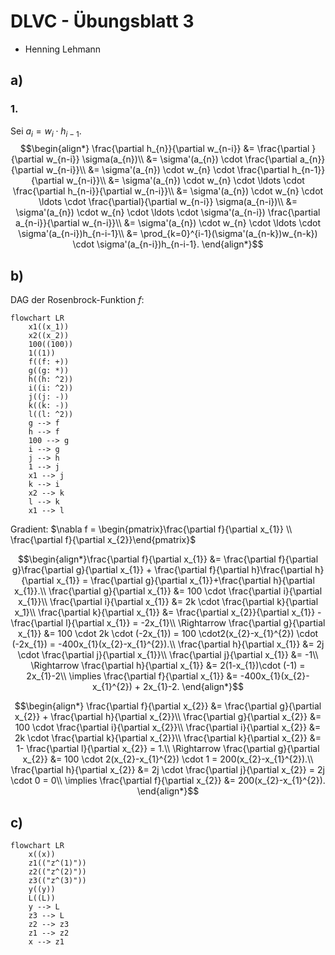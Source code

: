 # DLVC - Übungsblatt 3

- Henning Lehmann

## a)

### 1.
Sei $a_{i} = w_{i} \cdot h_{i-1}$.
$$\begin{align*}
\frac{\partial h_{n}}{\partial w_{n-i}} &= \frac{\partial }{\partial w_{n-i}} \sigma(a_{n})\\
&= \sigma'(a_{n}) \cdot \frac{\partial a_{n}}{\partial w_{n-i}}\\
&= \sigma'(a_{n}) \cdot w_{n} \cdot \frac{\partial h_{n-1}}{\partial w_{n-i}}\\
&= \sigma'(a_{n}) \cdot w_{n} \cdot \ldots \cdot \frac{\partial h_{n-i}}{\partial w_{n-i}}\\
&= \sigma'(a_{n}) \cdot w_{n} \cdot \ldots \cdot \frac{\partial}{\partial w_{n-i}} \sigma(a_{n-i})\\
&= \sigma'(a_{n}) \cdot w_{n} \cdot \ldots \cdot \sigma'(a_{n-i}) \frac{\partial a_{n-i}}{\partial w_{n-i}}\\
&= \sigma'(a_{n}) \cdot w_{n} \cdot \ldots \cdot \sigma'(a_{n-i})h_{n-i-1}\\
&= \prod_{k=0}^{i-1}(\sigma'(a_{n-k})w_{n-k}) \cdot \sigma'(a_{n-i})h_{n-i-1}.
\end{align*}$$


## b)
DAG der Rosenbrock-Funktion $f$:
```mermaid
flowchart LR
	x1((x_1))
	x2((x_2))
	100((100))
	1((1))
	f((f: +))
	g((g: *))
	h((h: ^2))
	i((i: ^2))
	j((j: -))
	k((k: -))
	l((l: ^2))
	g --> f
	h --> f
	100 --> g
	i --> g
	j --> h
	1 --> j
	x1 --> j
	k --> i
	x2 --> k
	l --> k
	x1 --> l
```

Gradient: $\nabla f = \begin{pmatrix}\frac{\partial f}{\partial x_{1}} \\ \frac{\partial f}{\partial x_{2}}\end{pmatrix}$

$$\begin{align*}\frac{\partial f}{\partial x_{1}} &= \frac{\partial f}{\partial g}\frac{\partial g}{\partial x_{1}} + \frac{\partial f}{\partial h}\frac{\partial h}{\partial x_{1}} = \frac{\partial g}{\partial x_{1}}+\frac{\partial h}{\partial x_{1}}.\\
\frac{\partial g}{\partial x_{1}} &= 100 \cdot \frac{\partial i}{\partial x_{1}}\\
\frac{\partial i}{\partial x_{1}} &= 2k \cdot \frac{\partial k}{\partial x_1}\\
\frac{\partial k}{\partial x_{1}} &= \frac{\partial x_{2}}{\partial x_{1}} -\frac{\partial l}{\partial x_{1}} = -2x_{1}\\
\Rightarrow \frac{\partial g}{\partial x_{1}} &= 100 \cdot 2k \cdot (-2x_{1}) = 100 \cdot2(x_{2}-x_{1}^{2}) \cdot (-2x_{1}) = -400x_{1}(x_{2}-x_{1}^{2}).\\
\frac{\partial h}{\partial x_{1}} &= 2j \cdot \frac{\partial j}{\partial x_{1}}\\
\frac{\partial j}{\partial x_{1}} &= -1\\
\Rightarrow \frac{\partial h}{\partial x_{1}} &= 2(1-x_{1})\cdot (-1) = 2x_{1}-2\\
\implies \frac{\partial f}{\partial x_{1}} &= -400x_{1}(x_{2}-x_{1}^{2}) + 2x_{1}-2.
\end{align*}$$

$$\begin{align*}
\frac{\partial f}{\partial x_{2}} &= \frac{\partial g}{\partial x_{2}} + \frac{\partial h}{\partial x_{2}}\\
\frac{\partial g}{\partial x_{2}} &= 100 \cdot \frac{\partial i}{\partial x_{2}}\\
\frac{\partial i}{\partial x_{2}} &= 2k \cdot \frac{\partial k}{\partial x_{2}}\\
\frac{\partial k}{\partial x_{2}} &= 1- \frac{\partial l}{\partial x_{2}} = 1.\\
\Rightarrow \frac{\partial g}{\partial x_{2}} &= 100 \cdot 2(x_{2}-x_{1}^{2}) \cdot 1 = 200(x_{2}-x_{1}^{2}).\\
\frac{\partial h}{\partial x_{2}} &= 2j \cdot \frac{\partial j}{\partial x_{2}} = 2j \cdot 0 = 0\\
\implies \frac{\partial f}{\partial x_{2}} &= 200(x_{2}-x_{1}^{2}).
\end{align*}$$

## c)

```mermaid
flowchart LR
	x((x))
	z1(("z^(1)"))
	z2(("z^(2)"))
	z3(("z^(3)"))
	y((y))
	L((L))
	y --> L
	z3 --> L
	z2 --> z3
	z1 --> z2
	x --> z1
```

